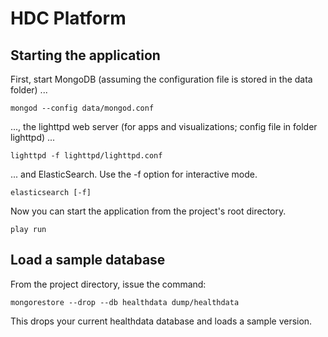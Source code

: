HDC Platform
============

Starting the application
------------------------

First, start MongoDB (assuming the configuration file is stored in the data folder) ...

    mongod --config data/mongod.conf

..., the lighttpd web server (for apps and visualizations; config file in folder lighttpd) ...

    lighttpd -f lighttpd/lighttpd.conf

... and ElasticSearch. Use the -f option for interactive mode.

    elasticsearch [-f]

Now you can start the application from the project's root directory.

    play run


Load a sample database
----------------------

From the project directory, issue the command:

    mongorestore --drop --db healthdata dump/healthdata

This drops your current healthdata database and loads a sample version.

